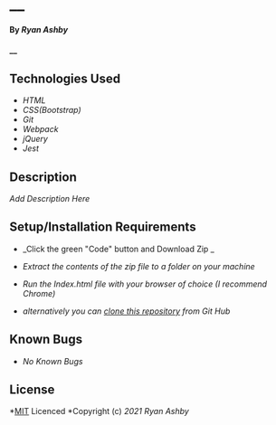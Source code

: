 # __

#### By _**Ryan Ashby**_

#### __

## Technologies Used

* _HTML_
* _CSS(Bootstrap)_
* _Git_
* _Webpack_
* _jQuery_
* _Jest_


## Description

_Add Description Here_

## Setup/Installation Requirements

* _Click the green "Code" button and Download Zip _
* _Extract the contents of the zip file to a folder on your machine_
* _Run the Index.html file with your browser of choice (I recommend Chrome)_

* _alternatively you can [clone this repository](https://www.learnhowtoprogram.com/introduction-to-programming/git-html-and-css/practice-github-remote-repositories) from Git Hub_


## Known Bugs

* _No Known Bugs_

## License

*[MIT](https://opensource.org/licenses/MIT) Licenced
*Copyright (c) _2021_ _Ryan Ashby_
